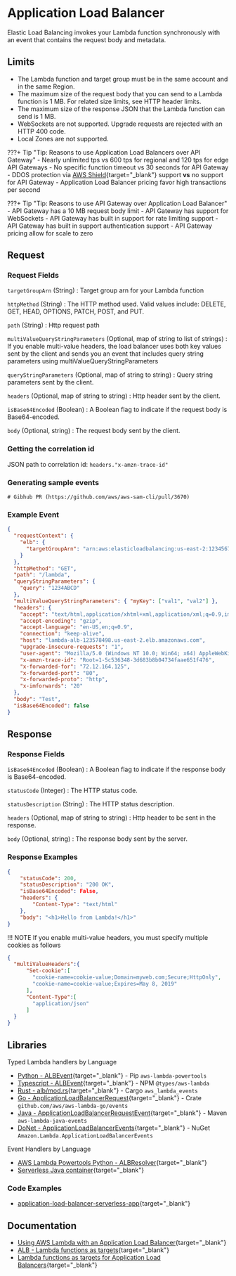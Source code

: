 # Application Load Balancer

Elastic Load Balancing invokes your Lambda function synchronously with an event that contains the request body and metadata.

## Limits

- The Lambda function and target group must be in the same account and in the same Region.
- The maximum size of the request body that you can send to a Lambda function is 1 MB. For related size limits, see HTTP header limits.
- The maximum size of the response JSON that the Lambda function can send is 1 MB.
- WebSockets are not supported. Upgrade requests are rejected with an HTTP 400 code.
- Local Zones are not supported.

???+ Tip "Tip: Reasons to use Application Load Balancers over API Gateway"
    - Nearly unlimited tps vs 600 tps for regional and 120 tps for edge API Gateways
    - No specific function timeout vs 30 seconds for API Gateway
    - DDOS protection via [AWS Shield](https://docs.aws.amazon.com/waf/latest/developerguide/shield-chapter.html){target="_blank"} support **vs** no support for API Gateway
    - Application Load Balancer pricing favor high transactions per second

???+ Tip "Tip: Reasons to use API Gateway over Application Load Balancer"
    - API Gateway has a 10 MB request body limit
    - API Gateway has support for WebSockets
    - API Gateway has built in support for rate limiting support
    - API Gateway has built in support authentication support
    - API Gateway pricing allow for scale to zero

## Request

### Request Fields

`targetGroupArn` (String)
: Target group arn for your Lambda function

`httpMethod` (String)
: The HTTP method used. Valid values include: DELETE, GET, HEAD, OPTIONS, PATCH, POST, and PUT.

`path` (String)
: Http request path

`multiValueQueryStringParameters` (Optional, map of string to list of strings)
: If you enable multi-value headers, the load balancer uses both key values sent by the client and sends you an event that includes query string parameters using multiValueQueryStringParameters

`queryStringParameters` (Optional, map of string to string)
: Query string parameters sent by the client.

`headers` (Optional, map of string to string)
: Http header sent by the client.

`isBase64Encoded` (Boolean)
: A Boolean flag to indicate if the request body is Base64-encoded.

`body` (Optional, string)
: The request body sent by the client.

### Getting the correlation id

JSON path to correlation id: `headers."x-amzn-trace-id"`

### Generating sample events

```shell
# Gibhub PR (https://github.com/aws/aws-sam-cli/pull/3670)
```

### Example Event

```json title="Application Load Balance GET request"
{
  "requestContext": {
    "elb": {
      "targetGroupArn": "arn:aws:elasticloadbalancing:us-east-2:123456789012:targetgroup/lambda-279XGJDqGZ5rsrHC2Fjr/49e9d65c45c6791a"
    }
  },
  "httpMethod": "GET",
  "path": "/lambda",
  "queryStringParameters": {
    "query": "1234ABCD"
  },
  "multiValueQueryStringParameters": { "myKey": ["val1", "val2"] },
  "headers": {
    "accept": "text/html,application/xhtml+xml,application/xml;q=0.9,image/webp,image/apng,*/*;q=0.8",
    "accept-encoding": "gzip",
    "accept-language": "en-US,en;q=0.9",
    "connection": "keep-alive",
    "host": "lambda-alb-123578498.us-east-2.elb.amazonaws.com",
    "upgrade-insecure-requests": "1",
    "user-agent": "Mozilla/5.0 (Windows NT 10.0; Win64; x64) AppleWebKit/537.36 (KHTML, like Gecko) Chrome/71.0.3578.98 Safari/537.36",
    "x-amzn-trace-id": "Root=1-5c536348-3d683b8b04734faae651f476",
    "x-forwarded-for": "72.12.164.125",
    "x-forwarded-port": "80",
    "x-forwarded-proto": "http",
    "x-imforwards": "20"
  },
  "body": "Test",
  "isBase64Encoded": false
}
```

## Response

### Response Fields

`isBase64Encoded` (Boolean)
: A Boolean flag to indicate if the response body is Base64-encoded.

`statusCode` (Integer)
: The HTTP status code.

`statusDescription` (String)
: The HTTP status description.

`headers` (Optional, map of string to string)
: Http header to be sent in the response.

`body` (Optional, string)
: The response body sent by the server.

### Response Examples

```json title="Example 200 html response"
{
    "statusCode": 200,
    "statusDescription": "200 OK",
    "isBase64Encoded": False,
    "headers": {
        "Content-Type": "text/html"
    },
    "body": "<h1>Hello from Lambda!</h1>"
}
```

!!! NOTE
    If you enable multi-value headers, you must specify multiple cookies as follows

```json
{
  "multiValueHeaders":{
      "Set-cookie":[
        "cookie-name=cookie-value;Domain=myweb.com;Secure;HttpOnly",
        "cookie-name=cookie-value;Expires=May 8, 2019"
      ],
      "Content-Type":[
        "application/json"
      ]
  }
}  
```

## Libraries

Typed Lambda handlers by Language

- [Python - ALBEvent](https://awslabs.github.io/aws-lambda-powertools-python/latest/utilities/data_classes/#application-load-balancer){target="_blank"} - Pip `aws-lambda-powertools`
- [Typescript - ALBEvent](https://github.com/DefinitelyTyped/DefinitelyTyped/blob/master/types/aws-lambda/trigger/alb.d.ts){target="_blank"} - NPM `@types/aws-lambda`
- [Rust - alb/mod.rs](https://github.com/LegNeato/aws-lambda-events/blob/master/aws_lambda_events/src/alb/mod.rs){target="_blank"} - Cargo `aws_lambda_events`
- [Go - ApplicationLoadBalancerRequest](https://github.com/aws/aws-lambda-go/blob/main/events/README_ALBTargetGroupEvents.md){target="_blank"} - Crate `github.com/aws/aws-lambda-go/events`
- [Java - ApplicationLoadBalancerRequestEvent](https://github.com/aws/aws-lambda-java-libs/blob/master/aws-lambda-java-events/src/main/java/com/amazonaws/services/lambda/runtime/events/ApplicationLoadBalancerRequestEvent.java){target="_blank"} - Maven `aws-lambda-java-events`
- [DoNet - ApplicationLoadBalancerEvents](https://github.com/aws/aws-lambda-dotnet/tree/master/Libraries/src/Amazon.Lambda.ApplicationLoadBalancerEvents){target="_blank"} - NuGet `Amazon.Lambda.ApplicationLoadBalancerEvents`

Event Handlers by Language

- [AWS Lambda Powertools Python - ALBResolver](https://awslabs.github.io/aws-lambda-powertools-python/latest/core/event_handler/api_gateway/){target="_blank"}
- [Serverless Java container](https://github.com/awslabs/aws-serverless-java-container){target="_blank"}

### Code Examples

- [application-load-balancer-serverless-app](https://github.com/aws/elastic-load-balancing-tools/tree/master/application-load-balancer-serverless-app){target="_blank"}

## Documentation

- [Using AWS Lambda with an Application Load Balancer](https://docs.aws.amazon.com/lambda/latest/dg/services-alb.html){target="_blank"}
- [ALB - Lambda functions as targets](https://docs.aws.amazon.com/elasticloadbalancing/latest/application/lambda-functions.html){target="_blank"}
- [Lambda functions as targets for Application Load Balancers](https://aws.amazon.com/blogs/networking-and-content-delivery/lambda-functions-as-targets-for-application-load-balancers/){target="_blank"}
